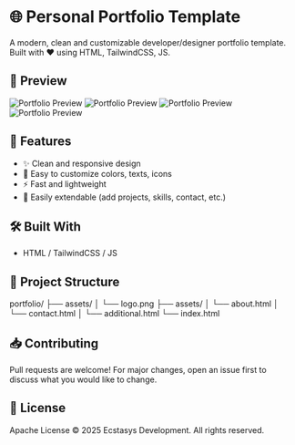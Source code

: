 # 🌐 Personal Portfolio Template

A modern, clean and customizable developer/designer portfolio template. Built with ❤️ using HTML, TailwindCSS, JS.

## 📸 Preview

![Portfolio Preview](preview/home.png)
![Portfolio Preview](preview/about.png)
![Portfolio Preview](preview/contact.png)
![Portfolio Preview](preview/additional.png)

## 🚀 Features

- ✨ Clean and responsive design
- 🎨 Easy to customize colors, texts, icons
- ⚡ Fast and lightweight
- 🧩 Easily extendable (add projects, skills, contact, etc.)

## 🛠️ Built With

- HTML / TailwindCSS / JS

## 📁 Project Structure

portfolio/
├── assets/
│ └── logo.png
├── assets/
│ └── about.html
│ └── contact.html
│ └── additional.html
└── index.html

## 📥 Contributing

Pull requests are welcome! For major changes, open an issue first to discuss what you would like to change.

## 📄 License

Apache License
© 2025 Ecstasys Development. All rights reserved.
